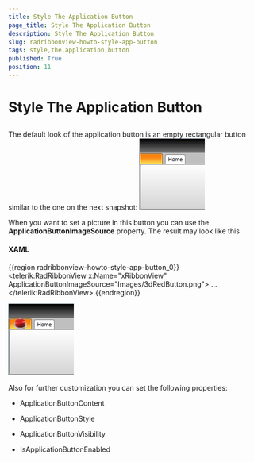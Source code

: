 ```yaml
---
title: Style The Application Button
page_title: Style The Application Button
description: Style The Application Button
slug: radribbonview-howto-style-app-button
tags: style,the,application,button
published: True
position: 11
---
```


# Style The Application Button





## 

The default look of the application button is an empty rectangular button similar to the one on the next snapshot:
![Rad Ribbon View How To Style The Application Button 02](images/RadRibbonView_HowTo_StyleTheApplicationButton_02.png)

When you want to set a picture in this button you can use the __ApplicationButtonImageSource__ property. The result may look like this
		

#### __XAML__

{{region radribbonview-howto-style-app-button_0}}
	<telerik:RadRibbonView x:Name="xRibbonView" ApplicationButtonImageSource="Images/3dRedButton.png">
		...
	</telerik:RadRibbonView>
	{{endregion}}

![Rad Ribbon View How To Style The Application Button](images/RadRibbonView_HowTo_StyleTheApplicationButton.png)

Also for further customization you can set the following properties:
		

* ApplicationButtonContent
			

* ApplicationButtonStyle
			

* ApplicationButtonVisibility
			

* IsApplicationButtonEnabled